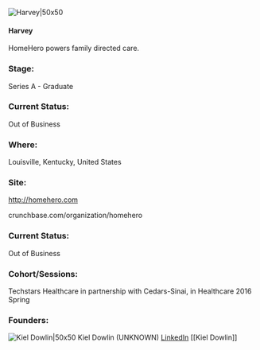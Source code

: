 

![Harvey|50x50](https://apimg.techstars.com/connect/images/image_files/56f1aa38bbe36f6fba000006/original/lLRdZGme.jpg)

#### Harvey
HomeHero powers family directed care.

### Stage: 
Series A - Graduate 

### Current Status: 
Out of Business

### Where:
Louisville, Kentucky, United States

### Site:
http://homehero.com



crunchbase.com/organization/homehero

### Current Status: 
Out of Business

### Cohort/Sessions: 
Techstars Healthcare in partnership with Cedars-Sinai, in Healthcare 2016 Spring

### Founders: 

![Kiel Dowlin|50x50](https://apimg.techstars.com/connect/images/image_files/56fd7f9fbbe36faa9d000003/original/Kiel_Corp_Photo.jpg) Kiel Dowlin (UNKNOWN) [LinkedIn](https://linkedin.com/in/kieldowlin) [[Kiel Dowlin]]


